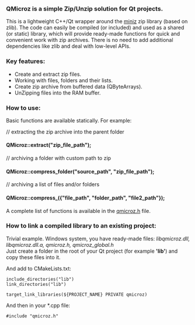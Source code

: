 ### QMicroz is a simple Zip/Unzip solution for Qt projects.
This is a lightweight C++/Qt wrapper around the [miniz](https://github.com/richgel999/miniz) zip library (based on zlib).
The code can easily be compiled (or included) and used as a shared (or static) library, which will provide ready-made functions for quick and convenient work with zip archives. There is no need to add additional dependencies like zlib and deal with low-level APIs.

### Key features:
* Create and extract zip files.
* Working with files, folders and their lists.
* Create zip archive from buffered data (QByteArrays).
* UnZipping files into the RAM buffer.

### How to use:
Basic functions are available statically.
For example:

// extracting the zip archive into the parent folder
#### QMicroz::extract("zip_file_path");

// archiving a folder with custom path to zip
#### QMicroz::compress_folder("source_path", "zip_file_path");

// archiving a list of files and/or folders
#### QMicroz::compress_({"file_path", "folder_path", "file2_path"});

A complete list of functions is available in the [qmicroz.h](https://github.com/artemvlas/qmicroz/blob/main/src/qmicroz.h) file.

### How to link a compiled library to an existing project:
Trivial example. Windows system, you have ready-made files: _libqmicroz.dll, libqmicroz.dll.a, qmicroz.h, qmicroz_global.h_\
Just create a folder in the root of your Qt project (for example **'lib'**) and copy these files into it.

And add to CMakeLists.txt:
```
include_directories("lib")
link_directories("lib")

target_link_libraries(${PROJECT_NAME} PRIVATE qmicroz)
```
And then in your *.cpp file:
```
#include "qmicroz.h"
```

